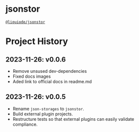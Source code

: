 # jsonstor
[`@liquiode/jsonstor`](https://github.com/liquicode/jsonstor)


# Project History


2023-11-26: v0.0.6
---------------------------------------------------------------------

- Remove unsused dev-dependencies
- Fixed docs images
- Aded link to official docs in readme.md


2023-11-26: v0.0.5
---------------------------------------------------------------------

- Rename `json-storages` to `jsonstor`.
- Build external plugin projects.
- Restructure tests so that external plugins can easily validate compliance.

